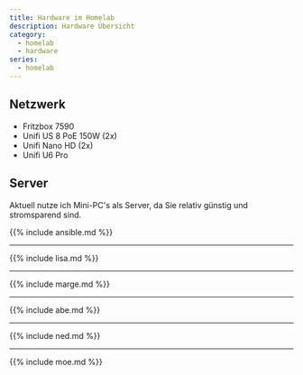 ```yaml
---
title: Hardware im Homelab
description: Hardware Übersicht
category:
  - homelab
  - hardware
series:
  - homelab
---
```


## Netzwerk

- Fritzbox 7590
- Unifi US 8 PoE 150W (2x)
- Unifi Nano HD (2x)
- Unifi U6 Pro

## Server

Aktuell nutze ich Mini-PC's als Server, da Sie relativ günstig und stromsparend sind.

{{% include ansible.md %}}

---

{{% include lisa.md %}}

---

{{% include marge.md %}}

---

{{% include abe.md %}}

---

{{% include ned.md %}}

---

{{% include moe.md %}}

